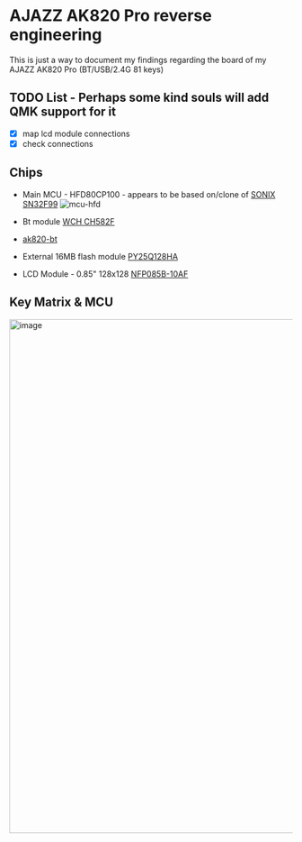 # AJAZZ AK820 Pro reverse engineering

This is just a way to document my findings regarding the board of my AJAZZ AK820 Pro (BT/USB/2.4G 81 keys)

## TODO List - Perhaps some kind souls will add QMK support for it
- [x] map lcd module connections
- [x] check connections

## Chips
* Main MCU - HFD80CP100 - appears to be based on/clone of [SONIX SN32F99](https://www.sonix.com.tw/article-jp-4797-39755)
![mcu-hfd](./img/mcu-hfd.png)

* Bt module [WCH CH582F]([https://www.infinite-electronic.ru/datasheet/2a-CYW20730A2KFBG.pdf](https://www.wch-ic.com/products/CH583.html?)https://www.wch-ic.com/products/CH583.html?)
* [ak820-bt](./img/ak820-bt.png)

* External 16MB flash module [PY25Q128HA](https://puyasemi.com/uploadfiles/2022/09/20220913130446446.pdf)

* LCD Module - 0.85" 128x128 [NFP085B-10AF](https://cdn.hackaday.io/files/1881838051221472/GC9107%20DataSheet%20V1.2.pdf)

## Key Matrix & MCU
<img width="912" alt="image" src="https://github.com/fpb/ajazz-820-pro/assets/456959/47b6e33f-249f-44f9-92f7-060f192f8aa1">

